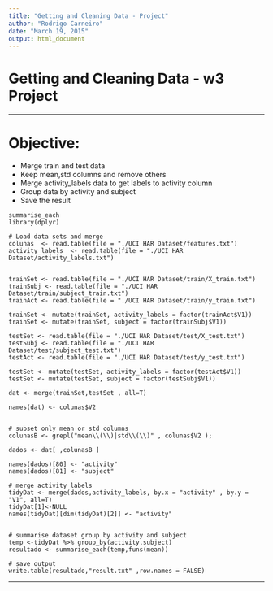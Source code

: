 ```yaml
---
title: "Getting and Cleaning Data - Project"
author: "Rodrigo Carneiro"
date: "March 19, 2015"
output: html_document
---
```


# Getting and Cleaning Data - w3 Project

---

# Objective:
- Merge train and test data
- Keep mean,std columns and remove others
- Merge activity_labels data to get labels to activity column
- Group data by activity and subject
- Save the result


```{r , eval=FALSE}
summarise_each
library(dplyr)

# Load data sets and merge
colunas  <- read.table(file = "./UCI HAR Dataset/features.txt")
activity_labels  <- read.table(file = "./UCI HAR Dataset/activity_labels.txt")


trainSet <- read.table(file = "./UCI HAR Dataset/train/X_train.txt")
trainSubj <- read.table(file = "./UCI HAR Dataset/train/subject_train.txt")
trainAct <- read.table(file = "./UCI HAR Dataset/train/y_train.txt")

trainSet <- mutate(trainSet, activity_labels = factor(trainAct$V1))
trainSet <- mutate(trainSet, subject = factor(trainSubj$V1))

testSet <- read.table(file = "./UCI HAR Dataset/test/X_test.txt")
testSubj <- read.table(file = "./UCI HAR Dataset/test/subject_test.txt")
testAct <- read.table(file = "./UCI HAR Dataset/test/y_test.txt")

testSet <- mutate(testSet, activity_labels = factor(testAct$V1))
testSet <- mutate(testSet, subject = factor(testSubj$V1))

dat <- merge(trainSet,testSet , all=T)

names(dat) <- colunas$V2


# subset only mean or std columns
colunasB <- grepl("mean\\(\\)|std\\(\\)" , colunas$V2 );

dados <- dat[ ,colunasB ]

names(dados)[80] <- "activity"
names(dados)[81] <- "subject"
 
# merge activity labels
tidyDat <- merge(dados,activity_labels, by.x = "activity" , by.y = "V1", all=T)
tidyDat[1]<-NULL
names(tidyDat)[dim(tidyDat)[2]] <- "activity"


# summarise dataset group by activity and subject
temp <-tidyDat %>% group_by(activity,subject) 
resultado <- summarise_each(temp,funs(mean))

# save output
write.table(resultado,"result.txt" ,row.names = FALSE)

```

---

 
